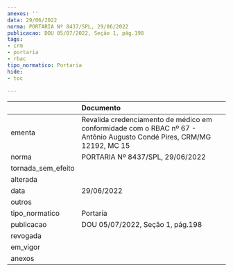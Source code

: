 ```yaml
---
anexos: ''
data: 29/06/2022
norma: PORTARIA Nº 8437/SPL, 29/06/2022
publicacao: DOU 05/07/2022, Seção 1, pág.198
tags:
- crm
- portaria
- rbac
tipo_normatico: Portaria
hide: 
- toc 
 
---
```


|                    | Documento                                                                                                              |
|:-------------------|:-----------------------------------------------------------------------------------------------------------------------|
| ementa             | Revalida credenciamento de médico em conformidade com o RBAC nº 67 - Antônio Augusto Condé Pires, CRM/MG 12192,  MC 15 |
| norma              | PORTARIA Nº 8437/SPL, 29/06/2022                                                                                       |
| tornada_sem_efeito |                                                                                                                        |
| alterada           |                                                                                                                        |
| data               | 29/06/2022                                                                                                             |
| outros             |                                                                                                                        |
| tipo_normatico     | Portaria                                                                                                               |
| publicacao         | DOU 05/07/2022, Seção 1, pág.198                                                                                       |
| revogada           |                                                                                                                        |
| em_vigor           |                                                                                                                        |
| anexos             |                                                                                                                        |